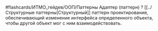 #flashcards/ИТМО_гейдев/ООП/Паттерны
Адаптер (паттерн)
?
[[../Структурные паттерны|Структурный]] паттерн проектирования, обеспечивающий изменение интерфейса определенного объекта, чтобы другой объект мог с ним взаимодействовать.
